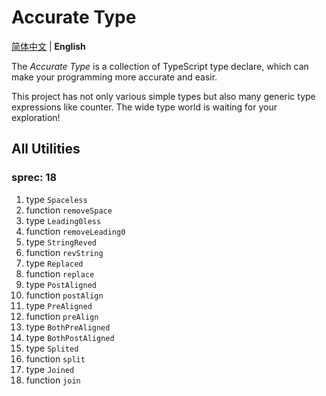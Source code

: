 # Accurate Type

[简体中文](./readme-zh.md) | **English**

The *Accurate Type* is a collection of TypeScript type declare, which can make your programming more accurate and easir.

This project has not only various simple types but also many generic type expressions like counter. The wide type world is waiting for your exploration!

## All Utilities

### sprec: 18

1. type `Spaceless`
2. function `removeSpace`
3. type `Leading0less`
4. function `removeLeading0`
5. type `StringReved`
6. function `revString`
7. type `Replaced`
8. function `replace`
9. type `PostAligned`
10. function `postAlign`
11. type `PreAligned`
12. function `preAlign`
13. type `BothPreAligned`
14. type `BothPostAligned`
15. type `Splited`
16. function `split`
17. type `Joined`
18. function `join`
